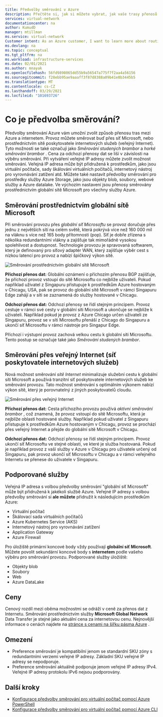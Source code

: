 ```yaml
---
title: Předvolby směrování v Azure
description: Přečtěte si, jak si můžete vybrat, jak vaše trasy přenosů mezi Azure a internetem a prioritou směrování.
services: virtual-network
documentationcenter: na
author: KumudD
manager: mtillman
ms.service: virtual-network
Customer intent: As an Azure customer, I want to learn more about routing choices for my internet egress traffic.
ms.devlang: na
ms.topic: conceptual
ms.tgt_pltfrm: na
ms.workload: infrastructure-services
ms.date: 02/01/2021
ms.author: mnayak
ms.openlocfilehash: 56fd9898065dd55b9a56547a775f7f2aa4a56156
ms.sourcegitcommit: f28ebb95ae9aaaff3f87d8388a09b41e0b3445b5
ms.translationtype: MT
ms.contentlocale: cs-CZ
ms.lasthandoff: 03/29/2021
ms.locfileid: "101693726"
---
```

# <a name="what-is-routing-preference"></a>Co je předvolba směrování?

Předvolby směrování Azure vám umožní zvolit způsob přenosu tras mezi Azure a internetem. Provoz můžete směrovat buď přes síť Microsoft, nebo prostřednictvím sítě poskytovatele internetových služeb (veřejný Internet). Tyto možnosti se také označují jako *Směrování studených brambor* a *horké směrování brambor* . Cena za odchozí přenosy dat se liší v závislosti na výběru směrování. Při vytváření veřejné IP adresy můžete zvolit možnost směrování. Veřejná IP adresa může být přidružená k prostředkům, jako jsou virtuální počítače, sady škálování virtuálních počítačů, internetový nástroj pro vyrovnávání zatížení atd. Můžete také nastavit předvolby směrování pro prostředky služby Azure Storage, jako jsou objekty blob, soubory, webové služby a Azure datalake. Ve výchozím nastavení jsou přenosy směrovány prostřednictvím globální sítě Microsoft pro všechny služby Azure.

## <a name="routing-via-microsoft-global-network"></a>Směrování prostřednictvím globální sítě Microsoft

Při směrování provozu přes *globální síť Microsoftu* se provoz doručuje přes jednu z největších sítí na celém světě, která pokrývá více než 160 000 mil na vláknu s více než 165 body přítomnosti (pop). Síť je dobře zřízena s několika redundantními vlákny a zajišťuje tak mimořádně vysokou spolehlivost a dostupnost. Technologie provozu je spravovaná softwarem, který je definovaný pro síťový adaptér WAN, který zajišťuje výběr cest s nízkou latencí pro provoz a nabízí špičkový výkon sítě.

![Směrování prostřednictvím globální sítě Microsoft](media/routing-preference-overview/route-via-microsoft-global-network.png)

**Příchozí přenos dat:** Globální oznámení o příchozím přenosu BGP zajišťuje, že příchozí provoz vstoupí do sítě Microsoftu co nejblíže uživateli. Pokud například uživatel z Singapuru přistupuje k prostředkům Azure hostovaným v Chicagu, USA, pak se provoz do globální sítě Microsoft v rámci Singapuru Edge zahájí a v síti se zaznamená do služby hostované v Chicagu.

**Odchozí přenos dat:** Odchozí přenosy se řídí stejným principem. Provoz cestuje v rámci své cesty v globální síti Microsoft a ukončuje se nejblíže k uživateli. Například pokud je provoz z Azure Chicago určen uživateli ze Singapuru, provoz se v síti Microsoftu přenáší z Chicago do Singapuru a ukončí síť Microsoftu v rámci nástroje pro Singapur Edge.

Příchozí i výstupní provoz zachová velkou cestu k globální síti Microsoftu. Tento postup se označuje také jako *Směrování studených brambor*.


## <a name="routing-over-public-internet-isp-network"></a>Směrování přes veřejný Internet (síť poskytovatele internetových služeb)

Nová možnost směrování *sítě Internet* minimalizuje služební cestu k globální síti Microsoft a používá tranzitní síť poskytovatele internetových služeb ke směrování provozu. Tato možnost směrování s optimálním výkonem nabízí výkon sítě, který je porovnatelný z jiných poskytovatelů cloudu.

![Směrování přes veřejný Internet](media/routing-preference-overview/route-via-isp-network.png)

**Příchozí přenos dat:** Cesta příchozího provozu používá *aktivní směrování brambor* , což znamená, že provoz vstoupí do sítě Microsoftu, která je nejblíže oblasti hostované služby. Například pokud uživatel z Singapuru přistupuje k prostředkům Azure hostovaným v Chicagu, provoz se prochází přes veřejný Internet a přejde do globální sítě Microsoft v Chicagu.

**Odchozí přenos dat:** Odchozí přenosy se řídí stejným principem. Provoz ukončí síť Microsoftu ve stejné oblasti, ve které je služba hostovaná. Pokud je například provoz z vaší služby v Azure v Chicagu pro uživatele určený od Singapuru, pak provoz ukončí síť Microsoftu v Chicagu a v rámci veřejného Internetu se přenese do uživatele v Singapuru.

## <a name="supported-services"></a>Podporované služby

Veřejná IP adresa s volbou předvolby směrování "globální síť Microsoft" může být přidružená k jakékoli službě Azure. Veřejné IP adresy s volbou předvolby směrování si **ale můžete** přidružit k následujícím prostředkům Azure:

* Virtuální počítač
* Škálovací sada virtuálních počítačů
* Azure Kubernetes Service (AKS)
* Internetový nástroj pro vyrovnávání zatížení
* Application Gateway
* Azure Firewall

Pro úložiště primární koncové body vždy používají **globální síť Microsoft**. Můžete povolit sekundární koncové body s **internetem** podle vašeho výběru pro směrování provozu. Podporované služby úložiště:

* Objekty blob
* Soubory
* Web
* Azure DataLake

## <a name="pricing"></a>Ceny
Cenový rozdíl mezi oběma možnostmi se odráží v ceně za přenos dat z Internetu. Směrování prostřednictvím služby **Microsoft Global Network** Data Transfer je stejné jako aktuální cena za internetovou cenu. Nejnovější informace o cenách najdete na [stránce s cenami na šířku pásma Azure](https://azure.microsoft.com/pricing/details/bandwidth/) .

## <a name="limitations"></a>Omezení


* Preference směrování je kompatibilní jenom se standardní SKU zóny s redundantními verzemi veřejné IP adresy. Základní SKU veřejné IP adresy se nepodporuje.
* Preference směrování aktuálně podporuje jenom veřejné IP adresy IPv4. Veřejné IP adresy protokolu IPv6 nejsou podporovány.


## <a name="next-steps"></a>Další kroky

* [Konfigurace předvolby směrování pro virtuální počítač pomocí Azure PowerShell](configure-routing-preference-virtual-machine-powershell.md)
* [Konfigurace předvolby směrování pro virtuální počítač pomocí Azure CLI](configure-routing-preference-virtual-machine-cli.md)
